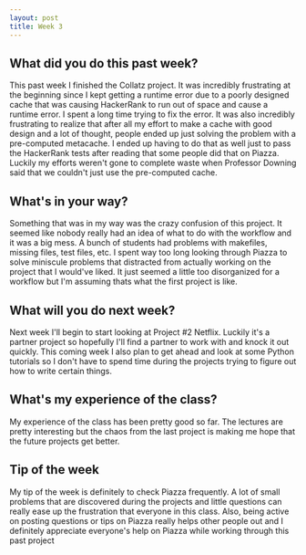 ```yaml
---
layout: post
title: Week 3
---
```


## What did you do this past week?

This past week I finished the Collatz project. It was incredibly frustrating at the beginning since I kept getting a runtime error due to a poorly designed cache that was causing HackerRank to run out of space and cause a runtime error. I spent a long time trying to fix the error. It was also incredibly frustrating to realize that after all my effort to make a cache with good design and a lot of thought, people ended up just solving the problem with a pre-computed metacache. I ended up having to do that as well just to pass the HackerRank tests after reading that some people did that on Piazza. Luckily my efforts weren't gone to complete waste when Professor Downing said that we couldn't just use the pre-computed cache.

## What's in your way?

Something that was in my way was the crazy confusion of this project. It seemed like nobody really had an idea of what to do with the workflow and it was a big mess. A bunch of students had problems with makefiles, missing files, test files, etc. I spent way too long looking through Piazza to solve miniscule problems that distracted from actually working on the project that I would've liked. It just seemed a little too disorganized for a workflow but I'm assuming thats what the first project is like.

## What will you do next week?

Next week I'll begin to start looking at Project #2 Netflix. Luckily it's a partner project so hopefully I'll find a partner to work with and knock it out quickly. This coming week I also plan to get ahead and look at some Python tutorials so I don't have to spend time during the projects trying to figure out how to write certain things.

## What's my experience of the class?

My experience of the class has been pretty good so far. The lectures are pretty interesting but the chaos from the last project is making me hope that the future projects get better.

## Tip of the week

My tip of the week is definitely to check Piazza frequently. A lot of small problems that are discovered during the projects and little questions can really ease up the frustration that everyone in this class. Also, being active on posting questions or tips on Piazza really helps other people out and I definitely appreciate everyone's help on Piazza while working through this past project